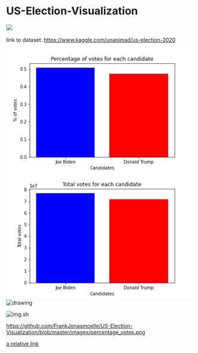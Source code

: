 # US-Election-Visualization
<img src="images/biden_vs_trump.jpg"/>

link to dataset: https://www.kaggle.com/unanimad/us-election-2020

<img src="image/percentage_votes.png" alt="drawing" width="500"/>

<img src="total_votes.png" alt="drawing" width="500"/>

<img src="image/us_election_electors.html" alt="drawing" width="500"/>

![img.sh]("image/us_election_electors.html") 
     
     
https://github.com/FrankJonasmoelle/US-Election-Visualization/blob/master/images/percentage_votes.png


[a relative link](images/trump_vs_biden.jpg)

